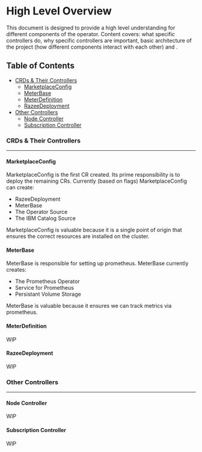 # High Level Overview

This document is designed to provide a high level understanding for different components of the operator. Content covers: what specific controllers do, why specific controllers are important, basic architecture of the project (how different components interact with each other) and .

## Table of Contents
- [CRDs & Their Controllers](#crds--their-controllers)
  - [MarketplaceConfig](#marketplaceconfig)
  - [MeterBase](#meterbase)
  - [MeterDefinition](#meterdefinition)
  - [RazeeDeployment](#razeedeployment)
- [Other Controllers](#other-controllers)
  - [Node Controller](#node-controller)
  - [Subscription Controller](#subscription-controller)

### CRDs & Their Controllers
---

#### MarketplaceConfig
MarketplaceConfig is the first CR created. Its prime responsibility is to deploy the remaining CRs. Currently (based on flags) MarketplaceConfig can create:
* RazeeDeployment
* MeterBase
* The Operator Source
* The IBM Catalog Source

MarketplaceConfig is valuable because it is a single point of origin that ensures the correct resources are installed on the cluster.

#### MeterBase
MeterBase is responsible for setting up prometheus. MeterBase currently creates:
* The Prometheus Operator
* Service for Prometheus
* Persistant Volume Storage

MeterBase is valuable because it ensures we can track metrics via prometheus.

#### MeterDefinition
WIP

#### RazeeDeployment
WIP

### Other Controllers
---
#### Node Controller
WIP

#### Subscription Controller
WIP